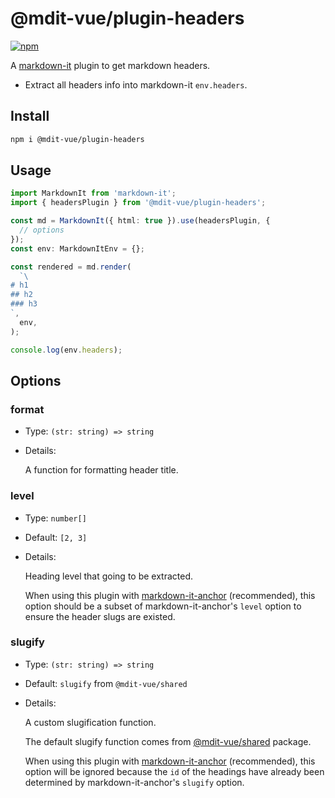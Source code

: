 # @mdit-vue/plugin-headers

[![npm](https://badgen.net/npm/v/@mdit-vue/plugin-headers)](https://www.npmjs.com/package/@mdit-vue/plugin-headers)

A [markdown-it](https://github.com/markdown-it/markdown-it) plugin to get markdown headers.

- Extract all headers info into markdown-it `env.headers`.

## Install

```sh
npm i @mdit-vue/plugin-headers
```

## Usage

```ts
import MarkdownIt from 'markdown-it';
import { headersPlugin } from '@mdit-vue/plugin-headers';

const md = MarkdownIt({ html: true }).use(headersPlugin, {
  // options
});
const env: MarkdownItEnv = {};

const rendered = md.render(
  `\
# h1
## h2
### h3
`,
  env,
);

console.log(env.headers);
```

## Options

### format

- Type: `(str: string) => string`

- Details:

  A function for formatting header title.

### level

- Type: `number[]`

- Default: `[2, 3]`

- Details:

  Heading level that going to be extracted.

  When using this plugin with [markdown-it-anchor](https://github.com/valeriangalliat/markdown-it-anchor) (recommended), this option should be a subset of markdown-it-anchor's `level` option to ensure the header slugs are existed.

### slugify

- Type: `(str: string) => string`

- Default: `slugify` from `@mdit-vue/shared`

- Details:

  A custom slugification function.

  The default slugify function comes from [@mdit-vue/shared](https://github.com/mdit-vue/mdit-vue/tree/main/packages/shared) package.

  When using this plugin with [markdown-it-anchor](https://github.com/valeriangalliat/markdown-it-anchor) (recommended), this option will be ignored because the `id` of the headings have already been determined by markdown-it-anchor's `slugify` option.
